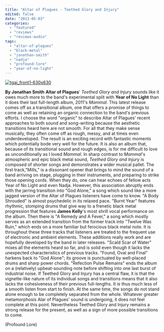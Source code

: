 ```yaml
---
title: "Altar of Plagues - Teethed Glory and Injury"
edited: false
date: "2013-05-03"
categories:
  - "featured"
  - "reviews"
  - "reviews-audio"
tags:
  - "altar-of-plagues"
  - "black-metal"
  - "jonathan-smith"
  - "nadja"
  - "profound-lore"
  - "year-of-no-light"
---
```


[![tgai_front1-630x630](http://www.hellbound.ca/wp-content/uploads/2013/05/tgai_front1-630x630-590x590.jpg)](http://www.hellbound.ca/wp-content/uploads/2013/05/tgai_front1-630x630.jpg)

**By Jonathan Smith** **Altar of Plagues**' _Teethed Glory and Injury_ sounds like it owes much more to the band's experimental split with **Year of No Light** than it does their last full-length album, 2011's _Mammal_. This latest release comes off as a transitional album, one that offers a promise of things to come as well as retaining an organic connection to the band's previous efforts. I choose the word "organic" to describe Altar of Plagues' recent approaches to both sound and song-writing because the aesthetic transitions heard here are not smooth. For all that they make sense musically, they often come off as rough, messy, and at times even underdeveloped. The result is an exciting record with fantastic moments which potentially bode very well for the future. It is also an album that, because of its transitional sound and rough edges, is for me difficult to love as unconditionally as I loved _Mammal_. In sharp contrast to _Mammal_'s atmospheric and epic black metal sound, _Teethed Glory and Injury_ is composed of shorter songs and demonstrates a wider musical pallet. The first track,"Mills," is a dissonant opener that brings to mind the sound of a band arriving on stage, plugging in their instruments, and preparing to strike those opening cords. When they do, one can hear echoes of fellow acts Year of No Light and even Nadja. However, this association abruptly ends with the jarring transition into "God Alone," a song which sound like a more jagged version of the Altar of Plagues listeners have come to know. "A Body Shrouded" is almost psychedelic in its relaxed pace. "Burnt Year" features rhythmic, stomping drums that give way to a frenetic black metal progression that features **James Kelly**'s most shrill vocal performance on the album. Then there is "A Remedy and A Fever," a song which mostly serves as an extended transition from the former track into "Twelve Was Ruin," which ends on a more familiar but ferocious black metal note. It is throughout these three tracks that listeners are treated to the frequent use of electronic and ambient elements. These additions really work and are hopefully developed by the band in later releases. "Scald Scar of Water" mixes all the elements heard so far, and is solid even though it lacks the unexpected characteristics of previous tracks. "Found, Oval and Final" harkens back to "God Alone"; its groove is punctuated by well-placed drums and sharp power chords. "Refection Pulse Remains" ends the album on a (relatively) upbeat-sounding note before shifting into one last burst of industrial noise. If Teethed Glory and Injury has a central flaw, it is that the vignette-like nature of its individual songs and transitions means that it also lacks the cohesiveness of their previous full-lengths. It is thus much less of a smooth listen from start to finish. At the same time, the songs do not stand alone enough to be completely separated from the whole. Whatever greater metamorphosis Alar of Plagues' sound is undergoing, it does not feel complete at this point. Nevertheless Teethed Glory and Injury remains a strong release for the present, as well as a sign of more possible transitions to come.

(Profound Lore)

